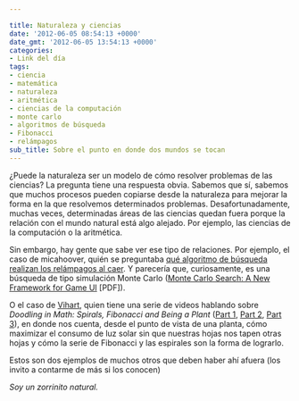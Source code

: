```yaml
---

title: Naturaleza y ciencias
date: '2012-06-05 08:54:13 +0000'
date_gmt: '2012-06-05 13:54:13 +0000'
categories:
- Link del día
tags:
- ciencia
- matemática
- naturaleza
- aritmética
- ciencias de la computación
- monte carlo
- algoritmos de búsqueda
- Fibonacci
- relámpagos
sub_title: Sobre el punto en donde dos mundos se tocan
---
```


¿Puede la naturaleza ser un modelo de cómo resolver problemas de las ciencias? La pregunta tiene una respuesta obvia. Sabemos que sí, sabemos que muchos procesos pueden copiarse desde la naturaleza para mejorar la forma en la que resolvemos determinados problemas. Desafortunadamente, muchas veces, determinadas áreas de las ciencias quedan fuera porque la relación con el mundo natural está algo alejado. Por ejemplo, las ciencias de la computación o la aritmética.

Sin embargo, hay gente que sabe ver ese tipo de relaciones. Por ejemplo, el caso de micahoover, quién se preguntaba [qué algoritmo de búsqueda realizan los relámpagos al caer](http://physics.stackexchange.com/questions/28311/can-lightning-be-used-to-solve-np-complete-problems). Y parecería que, curiosamente, es una búsqueda de tipo simulación Monte Carlo ([Monte Carlo Search: A New Framework for Game UI](http://www.aaai.org/Papers/AIIDE/2008/AIIDE08-036.pdf) [PDF]).

O el caso de [Vihart](http://www.youtube.com/user/Vihart), quien tiene una serie de videos hablando sobre _Doodling in Math: Spirals, Fibonacci and Being a Plant_ ([Part 1](http://www.youtube.com/watch?v=ahXIMUkSXX0), [Part 2](http://www.youtube.com/watch?v=lOIP_Z_-0Hs), [Part 3](http://www.youtube.com/watch?v=14-NdQwKz9w)), en donde nos cuenta, desde el punto de vista de una planta, cómo maximizar el consumo de luz solar sin que nuestras hojas nos tapen otras hojas y cómo la serie de Fibonacci y las espirales son la forma de lograrlo.

Estos son dos ejemplos de muchos otros que deben haber ahí afuera (los invito a contarme de más si los conocen)

_Soy un zorrinito natural._
